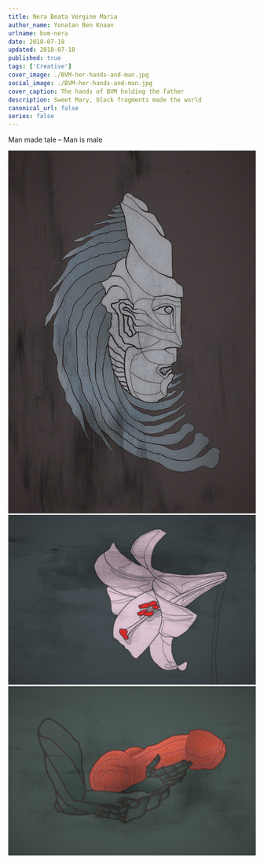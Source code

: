 ```yaml
---
title: Nera Beata Vergine Maria
author_name: Yonatan Ben Knaan
urlname: bvm-nera
date: 2018-07-18
updated: 2018-07-18
published: true
tags: ['Creative']
cover_image: ./BVM-her-hands-and-man.jpg
social_image: ./BVM-her-hands-and-man.jpg
cover_caption: The hands of BVM holding the father
description: Sweet Mary, black fragments made the world
canonical_url: false
series: false
---
```


Man made tale – Man is male

![bvm](./BVM-her-face.jpg)
![bvm](./BVM-her-flower.jpg)
![bvm](./BVM-her-hands-and-man.jpg)













